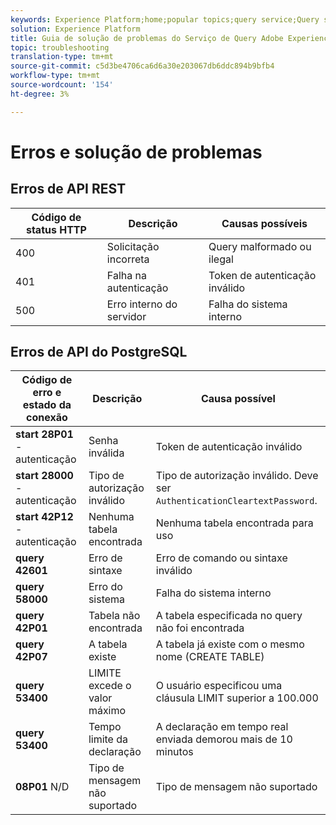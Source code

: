 ```yaml
---
keywords: Experience Platform;home;popular topics;query service;Query service;troubleshooting guide;faq;troubleshooting;
solution: Experience Platform
title: Guia de solução de problemas do Serviço de Query Adobe Experience Platform
topic: troubleshooting
translation-type: tm+mt
source-git-commit: c5d3be4706ca6d6a30e203067db6ddc894b9bfb4
workflow-type: tm+mt
source-wordcount: '154'
ht-degree: 3%

---
```



# Erros e solução de problemas

## Erros de API REST

| Código de status HTTP | Descrição | Causas possíveis |
| ---------------- | ----------- | --------------- |
| 400 | Solicitação incorreta | Query malformado ou ilegal |
| 401 | Falha na autenticação | Token de autenticação inválido |
| 500 | Erro interno do servidor | Falha do sistema interno |

## Erros de API do PostgreSQL

| Código de erro e estado da conexão | Descrição | Causa possível |
| ------------------------------- | ----------- | -------------- |
| **start 28P01** - autenticação | Senha inválida | Token de autenticação inválido |
| **start 28000** - autenticação | Tipo de autorização inválido | Tipo de autorização inválido. Deve ser `AuthenticationCleartextPassword`. |
| **start 42P12** - autenticação | Nenhuma tabela encontrada | Nenhuma tabela encontrada para uso |
| **query 42601** | Erro de sintaxe | Erro de comando ou sintaxe inválido |
| **query 58000** | Erro do sistema | Falha do sistema interno |
| **query 42P01** | Tabela não encontrada | A tabela especificada no query não foi encontrada |
| **query 42P07** | A tabela existe | A tabela já existe com o mesmo nome (CREATE TABLE) |
| **query 53400** | LIMITE excede o valor máximo | O usuário especificou uma cláusula LIMIT superior a 100.000 |
| **query 53400** | Tempo limite da declaração | A declaração em tempo real enviada demorou mais de 10 minutos |
| **08P01** N/D | Tipo de mensagem não suportado | Tipo de mensagem não suportado |
